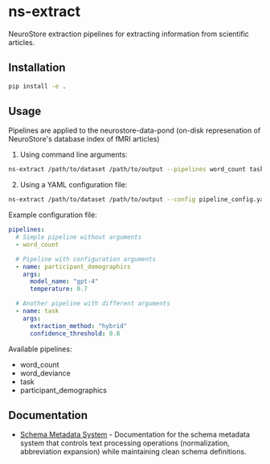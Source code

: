 # ns-extract

NeuroStore extraction pipelines for extracting information from scientific articles. 

## Installation

```bash
pip install -e .
```

## Usage

Pipelines are applied to the neurostore-data-pond (on-disk represenation of NeuroStore's database index of fMRI articles)

1. Using command line arguments:

```bash 
ns-extract /path/to/dataset /path/to/output --pipelines word_count task participant_demographics
```

2. Using a YAML configuration file:

```bash
ns-extract /path/to/dataset /path/to/output --config pipeline_config.yaml
```

Example configuration file:

```yaml
pipelines:
  # Simple pipeline without arguments
  - word_count

  # Pipeline with configuration arguments
  - name: participant_demographics
    args:
      model_name: "gpt-4"
      temperature: 0.7

  # Another pipeline with different arguments
  - name: task
    args:
      extraction_method: "hybrid"
      confidence_threshold: 0.8
```

Available pipelines:
- word_count
- word_deviance
- task
- participant_demographics

## Documentation

- [Schema Metadata System](docs/schema_metadata.md) - Documentation for the schema metadata system that controls text processing operations (normalization, abbreviation expansion) while maintaining clean schema definitions.
